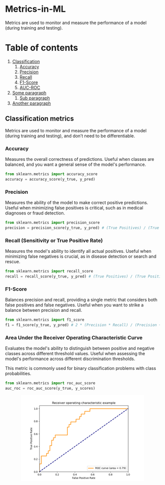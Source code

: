 # Metrics-in-ML

Metrics are used to monitor and measure the performance of a model (during training and testing).

# Table of contents
1. [Сlassification](#Сlassification)
    1. [Accuracy](#Accuracy)
    2. [Precision](#Precision)
    3. [Recall](#Recall)
    4. [F1-Score](#F1-Score)
    5. [AUC-ROC](#AUC-ROC)
3. [Some paragraph](#paragraph1)
    1. [Sub paragraph](#subparagraph1)
4. [Another paragraph](#paragraph2)

## Classification metrics <a name="introduction"></a>
Metrics are used to monitor and measure the performance of a model (during training and testing), and don’t need to be differentiable. 

### Accuracy <a name="Accuracy"></a>
Measures the overall correctness of predictions.
Useful when classes are balanced, and you want a general sense of the model's performance.
```python 
from sklearn.metrics import accuracy_score
accuracy = accuracy_score(y_true, y_pred)
```

### Precision <a name="Precision"></a>
Measures the ability of the model to make correct positive predictions.
Useful when minimizing false positives is critical, such as in medical diagnoses or fraud detection.
```python 
from sklearn.metrics import precision_score
precision = precision_score(y_true, y_pred) # (True Positives) / (True Positives + False Positives)
```

### Recall (Sensitivity or True Positive Rate) <a name="Recall"></a>
Measures the model's ability to identify all actual positives.
Useful when minimizing false negatives is crucial, as in disease detection or search and rescue.
```python 
from sklearn.metrics import recall_score
recall = recall_score(y_true, y_pred) # (True Positives) / (True Positives + False Negatives)
```

### F1-Score <a name="F1-Score"></a>
Balances precision and recall, providing a single metric that considers both false positives and false negatives.
Useful when you want to strike a balance between precision and recall.
```python 
from sklearn.metrics import f1_score
f1 = f1_score(y_true, y_pred) # 2 * (Precision * Recall) / (Precision + Recall)
```
### Area Under the Receiver Operating Characteristic Curve <a name="AUC-ROC"></a>
Evaluates the model's ability to distinguish between positive and negative classes across different threshold values.
Useful when assessing the model's performance across different discrimination thresholds.

This metric is commonly used for binary classification problems with class probabilities.
```python 
from sklearn.metrics import roc_auc_score
auc_roc = roc_auc_score(y_true, y_scores)
```
<p align="center">
  <img src="https://github.com/Asthera/Metrics-in-ML/blob/main/sphx_glr_plot_roc_thumb.png" title="hover text">
</p>

